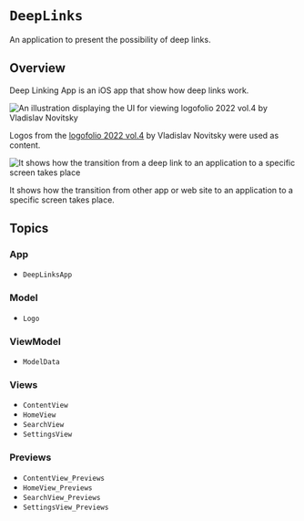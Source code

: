 # ``DeepLinks``

An application to present the possibility of deep links.

## Overview

Deep Linking App is an iOS app that show how deep links work.

![An illustration displaying the UI for viewing logofolio 2022 vol.4 by Vladislav Novitsky](Overview.png)

Logos from the [logofolio 2022 vol.4](https://www.behance.net/Nowwhiskey) by Vladislav Novitsky were used as content.

![It shows how the transition from a deep link to an application to a specific screen takes place](Basic_function.png)

It shows how the transition from other app or web site to an application to a specific screen takes place.

## Topics

### App

- ``DeepLinksApp``

### Model

- ``Logo``

### ViewModel

- ``ModelData``

### Views

- ``ContentView``
- ``HomeView``
- ``SearchView``
- ``SettingsView``

### Previews

- ``ContentView_Previews``
- ``HomeView_Previews``
- ``SearchView_Previews``
- ``SettingsView_Previews``
